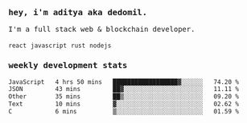 <samp>
    <h3>hey, i'm aditya aka dedomil.</h3>
    I'm a full stack web & blockchain developer. 
    <br />
    <br />
    <code>react</code> <code>javascript</code> <code>rust</code> <code>nodejs</code>
    <h3>weekly development stats</h3>
    <!--START_SECTION:waka-->

```txt
JavaScript   4 hrs 50 mins   ██████████████████▓░░░░░░   74.20 %
JSON         43 mins         ██▓░░░░░░░░░░░░░░░░░░░░░░   11.11 %
Other        35 mins         ██▒░░░░░░░░░░░░░░░░░░░░░░   09.20 %
Text         10 mins         ▓░░░░░░░░░░░░░░░░░░░░░░░░   02.62 %
C            6 mins          ▒░░░░░░░░░░░░░░░░░░░░░░░░   01.59 %
```

<!--END_SECTION:waka-->
</samp>
